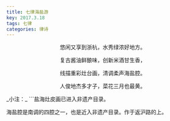 ```yaml
---
title: 七律海盐游
key: 2017.3.18
tags: 七律
categories: 律诗
---
```


<p align="center">悠闲又享到浙杭，水秀绿浓好地方。
</p>
<p align="center">复古酱油鲜酿味，创新米酒甘生香，
</p>
<p align="center">线描重彩灶台画，清调柔声海盐腔。
</p>
<p align="center">人俊地杰多才子，菜花三月也最黄。
</p>
_小注：_
```盐海灶皮画已进入非遗产目录。

海盐腔是南调的四腔之一，也是近入非遗产目录。作于返沪路的上。

```